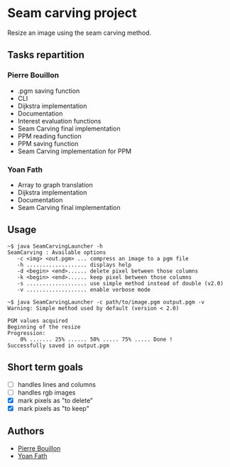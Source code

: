 # Seam carving project

Resize an image using the seam carving method. 

## Tasks repartition
### Pierre Bouillon
* .pgm saving function
* CLI
* Dijkstra implementation
* Documentation
* Interest evaluation functions
* Seam Carving final implementation
* PPM reading function
* PPM saving function
* Seam Carving implementation for PPM

### Yoan Fath
* Array to graph translation
* Dijkstra implementation
* Documentation
* Seam Carving final implementation

## Usage
```shell
~$ java SeamCarvingLauncher -h
SeamCarving : Available options
   -c <img> <out.pgm> ... compress an image to a pgm file
   -h ................... displays help
   -d <begin> <end>...... delete pixel between those columns
   -k <begin> <end>...... keep pixel between those columns
   -s ................... use simple method instead of double (v2.0)
   -v ................... enable verbose mode

~$ java SeamCarvingLauncher -c path/to/image.pgm output.pgm -v
Warning: Simple method used by default (version < 2.0)

PGM values acquired
Beginning of the resize
Progression:
	0% ....... 25% ...... 50% ..... 75% ..... Done !
Successfully saved in output.pgm
```

## Short term goals
- [ ] handles lines and columns
- [ ] handles rgb images
- [x] mark pixels as "to delete"
- [x] mark pixels as "to keep"

## Authors
* [Pierre Bouillon](https://pierrebouillon.tech/)
* [Yoan Fath](https://github.com/yoanFath)
